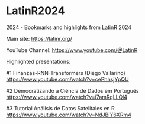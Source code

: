 # LatinR2024
2024 - Bookmarks and highlights from LatinR 2024

Main site:
https://latinr.org/

YouTube Channel:
https://www.youtube.com/@LatinR

Highlighted presentations:

#1 Finanzas-RNN-Transformers (Diego Vallarino)
https://www.youtube.com/watch?v=cePhhsjYpQU

#2 Democratizando a Ciência de Dados em Português
https://www.youtube.com/watch?v=i7amRqLLQl4

#3 Tutorial Análisis de Datos Satelitales en R
https://www.youtube.com/watch?v=NdJBiY6XRm4



